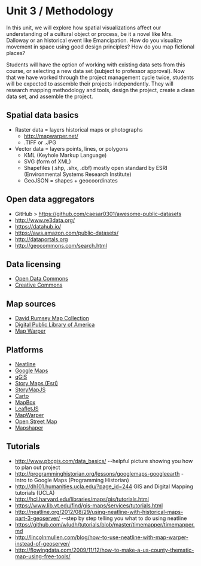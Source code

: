 # Unit 3 / Methodology

In this unit, we will explore how spatial visualizations affect our understanding of a cultural object or process, be it a novel like Mrs. Dalloway or an historical event like Emancipation. How do you visualize movement in space using good design principles? How do you map fictional places? 

Students will have the option of working with existing data sets from this course, or selecting a new data set (subject to professor approval). Now that we have worked through the project management cycle twice, students will be expected to assemble their projects independently. They will research mapping methodology and tools, design the project, create a clean data set, and assemble the project. 

## Spatial data basics
* Raster data = layers historical maps or photographs
  * http://mapwarper.net/
  * .TIFF or .JPG
* Vector data = layers points, lines, or polygons
  * KML (Keyhole Markup Language)
  * SVG (form of XML)
  * Shapefiles (.shp, .shx, .dbf) mostly open standard by ESRI (Environmental Systems Research Institute)
  * GeoJSON = shapes + geocoordinates


## Open data aggregators
* GitHub > https://github.com/caesar0301/awesome-public-datasets
* http://www.re3data.org/
* https://datahub.io/
* https://aws.amazon.com/public-datasets/
* http://dataportals.org
* http://geocommons.com/search.html 

## Data licensing
* [Open Data Commons](http://opendatacommons.org/)
* [Creative Commons](https://creativecommons.org/)

## Map sources
* [David Rumsey Map Collection](http://www.davidrumsey.com/)
* [Digital Public Library of America](http://dp.la)
* [Map Warper](http://mapwarper.net/)

## Platforms 
* [Neatline](http://www.neatline.org)
* [Google Maps](https://www.google.com/maps)
* [qGIS](http://www.qgis.org/en/site/)
* [Story Maps (Esri)](https://storymaps.arcgis.com/en/)
* [StoryMapJS](https://storymap.knightlab.com/)
* [Carto](https://carto.com/)
* [MapBox](https://www.mapbox.com/)
* [LeafletJS](http://leafletjs.com)
* [MapWarper](http://mapwarper.net/)
* [Open Street Map](http://www.openstreetmap.org/)
* [Mapshaper](http://mapshaper.org/)

## Tutorials
* http://www.pbcgis.com/data_basics/ --helpful picture showing you how to plan out project 
* http://programminghistorian.org/lessons/googlemaps-googleearth - Intro to Google Maps (Programming Historian)
* http://dh101.humanities.ucla.edu/?page_id=244 GIS and Digital Mapping tutorials (UCLA)
* http://hcl.harvard.edu/libraries/maps/gis/tutorials.html
* https://www.lib.vt.edu/find/gis-maps/services/tutorials.html
* http://neatline.org/2012/08/29/using-neatline-with-historical-maps-part-3-geoserver/ --step by step telling you what to do using neatline 
* https://github.com/wludh/tutorials/blob/master/timemapper/timemapper.md
* http://lincolnmullen.com/blog/how-to-use-neatline-with-map-warper-instead-of-geoserver/
*  http://flowingdata.com/2009/11/12/how-to-make-a-us-county-thematic-map-using-free-tools/